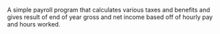 A simple payroll program that calculates various taxes and benefits and gives result of end of year gross and net income based off of hourly pay and hours worked.
